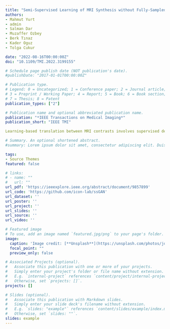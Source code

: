 ```yaml
---
title: "Semi-Supervised Learning of MRI Synthesis without Fully-Sampled Ground Truths"
authors:
- Mahmut Yurt
- admin
- Salman Dar
- Muzaffer Ozbey
- Berk Tınaz
- Kader Oguz
- Tolga Cukur

date: "2022-08-16T00:00:00Z"
doi: "10.1109/TMI.2022.3199155"

# Schedule page publish date (NOT publication's date).
#publishDate: "2017-01-01T00:00:00Z"

# Publication type.
# Legend: 0 = Uncategorized; 1 = Conference paper; 2 = Journal article;
# 3 = Preprint / Working Paper; 4 = Report; 5 = Book; 6 = Book section;
# 7 = Thesis; 8 = Patent
publication_types: ["2"]

# Publication name and optional abbreviated publication name.
publication: "*IEEE Transactions on Medical Imaging*"
publication_short: "IEEE TMI"

Learning-based translation between MRI contrasts involves supervised deep models trained using high-quality source- and target-contrast images derived from fully-sampled acquisitions, which might be difficult to collect under limitations on scan costs or time. To facilitate curation of training sets, here we introduce the first semi-supervised model for MRI contrast translation (ssGAN) that can be trained directly using undersampled k-space data. To enable semi-supervised learning on undersampled data, ssGAN introduces novel multi-coil losses in image, k-space, and adversarial domains. The multi-coil losses are selectively enforced on acquired k-space samples unlike traditional losses in single-coil synthesis models. Comprehensive experiments on retrospectively undersampled multi-contrast brain MRI datasets are provided. Our results demonstrate that ssGAN yields on par performance to a supervised model, while outperforming single-coil models trained on coil-combined magnitude images. It also outperforms cascaded reconstruction-synthesis models where a supervised synthesis model is trained following self-supervised reconstruction of undersampled data. Thus, ssGAN holds great promise to improve the feasibility of learning-based multi-contrast MRI synthesis.

# Summary. An optional shortened abstract.
#summary: Lorem ipsum dolor sit amet, consectetur adipiscing elit. Duis posuere tellus ac convallis placerat. Proin tincidunt magna sed ex sollicitudin condimentum.

tags:
- Source Themes
featured: false

# links:
# - name: ""
#   url: ""
url_pdf: 'https://ieeexplore.ieee.org/abstract/document/9857899'
url_code: 'https://github.com/icon-lab/ssGAN'
url_dataset: ''
url_poster: ''
url_project: ''
url_slides: ''
url_source: ''
url_video: ''

# Featured image
# To use, add an image named `featured.jpg/png` to your page's folder. 
image:
  caption: 'Image credit: [**Unsplash**](https://unsplash.com/photos/jdD8gXaTZsc)'
  focal_point: ""
  preview_only: false

# Associated Projects (optional).
#   Associate this publication with one or more of your projects.
#   Simply enter your project's folder or file name without extension.
#   E.g. `internal-project` references `content/project/internal-project/index.md`.
#   Otherwise, set `projects: []`.
projects: []

# Slides (optional).
#   Associate this publication with Markdown slides.
#   Simply enter your slide deck's filename without extension.
#   E.g. `slides: "example"` references `content/slides/example/index.md`.
#   Otherwise, set `slides: ""`.
slides: example
---
```


